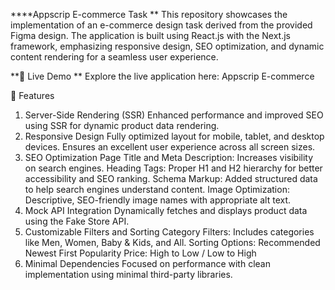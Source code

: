 ****Appscrip E-commerce Task
**
This repository showcases the implementation of an e-commerce design task derived from the provided Figma design. The application is built using React.js with the Next.js framework, emphasizing responsive design, SEO optimization, and dynamic content rendering for a seamless user experience.

**🚀 Live Demo
**
Explore the live application here: Appscrip E-commerce

📌 Features
1. Server-Side Rendering (SSR)
Enhanced performance and improved SEO using SSR for dynamic product data rendering.
2. Responsive Design
Fully optimized layout for mobile, tablet, and desktop devices.
Ensures an excellent user experience across all screen sizes.
3. SEO Optimization
Page Title and Meta Description: Increases visibility on search engines.
Heading Tags: Proper H1 and H2 hierarchy for better accessibility and SEO ranking.
Schema Markup: Added structured data to help search engines understand content.
Image Optimization: Descriptive, SEO-friendly image names with appropriate alt text.
4. Mock API Integration
Dynamically fetches and displays product data using the Fake Store API.
5. Customizable Filters and Sorting
Category Filters: Includes categories like Men, Women, Baby & Kids, and All.
Sorting Options:
Recommended
Newest First
Popularity
Price: High to Low / Low to High
6. Minimal Dependencies
Focused on performance with clean implementation using minimal third-party libraries.
